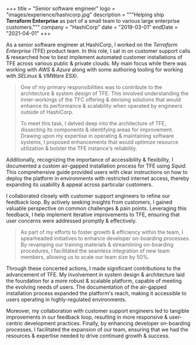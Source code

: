 +++
title = "Senior software engineer"
logo = "images/experience/hashicorp.jpg"
description = """Helping ship **Terraform Enterprise** as part of a small team to various large enterprise customers."""
company = "HashiCorp"
date = "2019-03-01"
endDate = "2021-04-01"
+++

As a senior software engineer at HashiCorp, I worked on the *Terraform
Enterprise* (TFE) product team. In this role, I sat in on customer support calls
& researched how to best implement automated customer installations of TFE
across various public & private clouds. My main focus while there was working
with *AWS* & *Azure* along with some authoring tooling for working with
*SELinux* & *VMWare ESXi*.

> One of my primary responsibilities was to contribute to the architecture &
> system design of TFE. This involved understanding the inner-workings of the
> TFC offering & devising solutions that would enhance its performance &
> scalability when operated by engineers outside of HashiCorp.
>
> To meet this task, I delved deep into the architecture of TFE, dissecting its
> components & identifying areas for improvement. Drawing upon my expertise in
> operating & maintaining software systems, I proposed enhancements that would
> optimize resource utilization & bolster the TFE instance's reliability.

Additionally, recognizing the importance of accessibility & flexibility, I
documented a custom air-gapped installation process for TFE using *Squid*. This
comprehensive guide provided users with clear instructions on how to deploy the
platform in environments with restricted internet access, thereby expanding its
usability & appeal across particular customers.

I collaborated closely with customer support engineers to refine our feedback
loop. By actively seeking insights from customers, I gained valuable perspective
on common challenges & pain points. Leveraging this feedback, I help implement
iterative improvements to TFE, ensuring that user concerns were addressed
promptly & effectively.

> As part of my efforts to foster growth & efficiency within the team, I
> spearheaded initiatives to enhance developer on-boarding processes. By
> revamping our training materials & streamlining on-boarding procedures, I
> facilitated the seamless integration of new team members, allowing us to scale
> our team size by 50%.

Through these concerted actions, I made significant contributions to the
advancement of TFE. My involvement in system design & architecture laid the
foundation for a more robust & scalable platform, capable of meeting the
evolving needs of users. The documentation of the air-gapped installation
process expanded the platform's reach, making it accessible to users operating
in highly-regulated environments.

Moreover, my collaboration with customer support engineers led to tangible
improvements in our feedback loop, resulting in more responsive & user-centric
development practices. Finally, by enhancing developer on-boarding processes, I
facilitated the expansion of our team, ensuring that we had the resources &
expertise needed to drive continued growth & success.
